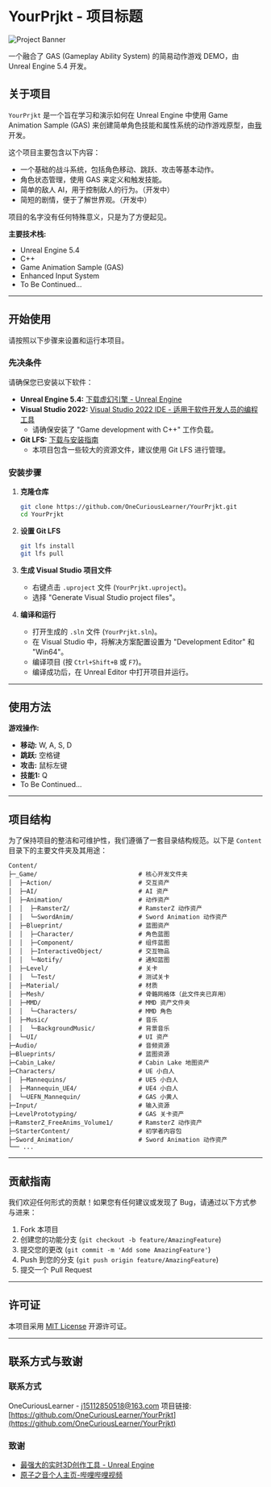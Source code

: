 # YourPrjkt - 项目标题

![Project Banner](HeadImage.jpg)

一个融合了 GAS (Gameplay Ability System) 的简易动作游戏 DEMO，由 Unreal Engine 5.4 开发。

## 关于项目

`YourPrjkt` 是一个旨在学习和演示如何在 Unreal Engine 中使用 Game Animation Sample (GAS) 来创建简单角色技能和属性系统的动作游戏原型，由[我](https://github.com/OneCuriousLearner)开发。

这个项目主要包含以下内容：

* 一个基础的战斗系统，包括角色移动、跳跃、攻击等基本动作。
* 角色状态管理，使用 GAS 来定义和触发技能。
* 简单的敌人 AI，用于控制敌人的行为。（开发中）
* 简短的剧情，便于了解世界观。（开发中）

项目的名字没有任何特殊意义，只是为了方便起见。

**主要技术栈:**

* Unreal Engine 5.4
* C++
* Game Animation Sample (GAS)
* Enhanced Input System
* To Be Continued...

---

## 开始使用

请按照以下步骤来设置和运行本项目。

### 先决条件

请确保您已安装以下软件：

* **Unreal Engine 5.4:** [下载虚幻引擎 - Unreal Engine](https://www.unrealengine.com/zh-CN/download)
* **Visual Studio 2022:** [Visual Studio 2022 IDE - 适用于软件开发人员的编程工具](https://visualstudio.microsoft.com/zh-hans/vs/)
  * 请确保安装了 "Game development with C++" 工作负载。
* **Git LFS:** [下载与安装指南](https://git-lfs.github.com/)
  * 本项目包含一些较大的资源文件，建议使用 Git LFS 进行管理。

### 安装步骤

1. **克隆仓库**

    ```sh
    git clone https://github.com/OneCuriousLearner/YourPrjkt.git
    cd YourPrjkt
    ```

2. **设置 Git LFS**

    ```sh
    git lfs install
    git lfs pull
    ```

3. **生成 Visual Studio 项目文件**

    * 右键点击 `.uproject` 文件 (`YourPrjkt.uproject`)。
    * 选择 "Generate Visual Studio project files"。

4. **编译和运行**

    * 打开生成的 `.sln` 文件 (`YourPrjkt.sln`)。
    * 在 Visual Studio 中，将解决方案配置设置为 "Development Editor" 和 "Win64"。
    * 编译项目 (按 `Ctrl+Shift+B` 或 `F7`)。
    * 编译成功后，在 Unreal Editor 中打开项目并运行。

---

## 使用方法

<!-- 描述如何玩您的游戏或使用您的项目 -->
**游戏操作:**

* **移动:** W, A, S, D
* **跳跃:** 空格键
* **攻击:** 鼠标左键
* **技能1:** Q
* To Be Continued...

---

## 项目结构

为了保持项目的整洁和可维护性，我们遵循了一套目录结构规范。以下是 `Content` 目录下的主要文件夹及其用途：

```text
Content/
├─_Game/                            # 核心开发文件夹
│  ├─Action/                        # 交互资产
│  ├─AI/                            # AI 资产
│  ├─Animation/                     # 动作资产
│  │  ├─RamsterZ/                   # RamsterZ 动作资产
│  │  └─SwordAnim/                  # Sword Animation 动作资产
│  ├─Blueprint/                     # 蓝图资产
│  │  ├─Character/                  # 角色蓝图
│  │  ├─Component/                  # 组件蓝图
│  │  ├─InteractiveObject/          # 交互物品
│  │  └─Notify/                     # 通知蓝图
│  ├─Level/                         # 关卡
│  │  └─Test/                       # 测试关卡
│  ├─Material/                      # 材质
│  ├─Mesh/                          # 骨骼网格体（此文件夹已弃用）
│  ├─MMD/                           # MMD 资产文件夹
│  │  └─Characters/                 # MMD 角色
│  ├─Music/                         # 音乐
│  │  └─BackgroundMusic/            # 背景音乐
│  └─UI/                            # UI 资产
├─Audio/                            # 音频资源
├─Blueprints/                       # 蓝图资源
├─Cabin_Lake/                       # Cabin Lake 地图资产
├─Characters/                       # UE 小白人
│  ├─Mannequins/                    # UE5 小白人
│  ├─Mannequin_UE4/                 # UE4 小白人
│  └─UEFN_Mannequin/                # GAS 小黄人
├─Input/                            # 输入资源
├─LevelPrototyping/                 # GAS 关卡资产
├─RamsterZ_FreeAnims_Volume1/       # RamsterZ 动作资产
├─StarterContent/                   # 初学者内容包
├─Sword_Animation/                  # Sword Animation 动作资产
└── ...
```

---

## 贡献指南

我们欢迎任何形式的贡献！如果您有任何建议或发现了 Bug，请通过以下方式参与进来：

1. Fork 本项目
2. 创建您的功能分支 (`git checkout -b feature/AmazingFeature`)
3. 提交您的更改 (`git commit -m 'Add some AmazingFeature'`)
4. Push 到您的分支 (`git push origin feature/AmazingFeature`)
5. 提交一个 Pull Request

---

## 许可证

本项目采用 [MIT License](LICENSE) 开源许可证。

---

## 联系方式与致谢

### 联系方式

OneCuriousLearner - [j15112850518@163.com](mailto:j15112850518@163.com)
项目链接: [https://github.com/OneCuriousLearner/YourPrjkt](https://github.com/OneCuriousLearner/YourPrjkt)

### 致谢

* [最强大的实时3D创作工具 - Unreal Engine](https://www.unrealengine.com/zh-CN)
* [原子之音个人主页-哔哩哔哩视频](https://space.bilibili.com/437860379)
